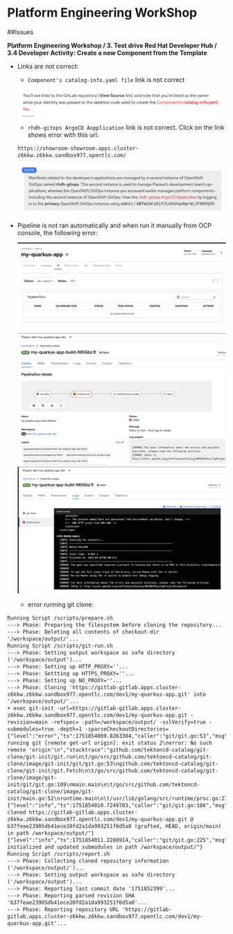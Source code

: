 # Platform Engineering WorkShop

##Issues

**Platform Engineering Workshop
	/ 3. Test drive Red Hat Developer Hub
	/ 3.4 Developer Activity: Create a new Component from the Template**

- Links are not correct:
	
	- `Component's catalog-info.yaml file` link is not correct
	
	![](link-1.png)
	
	- `rhdh-gitops ArgoCD Aopplication` link is not correct. Click on the link shows error with this url:
	```
	https://showroom-showroom.apps.cluster-z6kkw.z6kkw.sandbox977.opentlc.com/
	```

	![](link-2.png)
	
- Pipeline is not ran automatically and when run it manually from OCP console, the following error:

	![](build-error-1.png)
	![](build-error-2.png)
	![](build-error-3.png)
	
	
	- error running git clone:


```
Running Script /scripts/prepare.sh
---> Phase: Preparing the filesystem before cloning the repository...
---> Phase: Deleting all contents of checkout-dir '/workspace/output/'...
Running Script /scripts/git-run.sh
---> Phase: Setting output workspace as safe directory ('/workspace/output')...
---> Phase: Setting up HTTP_PROXY=''...
---> Phase: Settting up HTTPS_PROXY=''...
---> Phase: Setting up NO_PROXY=''...
---> Phase: Cloning 'https://gitlab-gitlab.apps.cluster-z6kkw.z6kkw.sandbox977.opentlc.com/dev1/my-quarkus-app.git' into '/workspace/output/'...
+ exec git-init -url=https://gitlab-gitlab.apps.cluster-z6kkw.z6kkw.sandbox977.opentlc.com/dev1/my-quarkus-app.git -revision=main -refspec= -path=/workspace/output/ -sslVerify=true -submodules=true -depth=1 -sparseCheckoutDirectories=
{"level":"error","ts":1751854009.8263304,"caller":"git/git.go:53","msg":"Error running git [remote get-url origin]: exit status 2\nerror: No such remote 'origin'\n","stacktrace":"github.com/tektoncd-catalog/git-clone/git-init/git.run\n\t/go/src/github.com/tektoncd-catalog/git-clone/image/git-init/git/git.go:53\ngithub.com/tektoncd-catalog/git-clone/git-init/git.Fetch\n\t/go/src/github.com/tektoncd-catalog/git-clone/image/git-init/git/git.go:109\nmain.main\n\t/go/src/github.com/tektoncd-catalog/git-clone/image/git-init/main.go:52\nruntime.main\n\t/usr/lib/golang/src/runtime/proc.go:272"}
{"level":"info","ts":1751854010.7249703,"caller":"git/git.go:186","msg":"Successfully cloned https://gitlab-gitlab.apps.cluster-z6kkw.z6kkw.sandbox977.opentlc.com/dev1/my-quarkus-app.git @ b37feae23905db41ece20fd2a1da993251f6d5a0 (grafted, HEAD, origin/main) in path /workspace/output/"}
{"level":"info","ts":1751854011.2288914,"caller":"git/git.go:225","msg":"Successfully initialized and updated submodules in path /workspace/output/"}
Running Script /scripts/report.sh
---> Phase: Collecting cloned repository information ('/workspace/output/')...
---> Phase: Setting output workspace as safe directory ('/workspace/output')...
---> Phase: Reporting last commit date '1751852399'...
---> Phase: Reporting parsed revision SHA 'b37feae23905db41ece20fd2a1da993251f6d5a0'...
---> Phase: Reporting repository URL 'https://gitlab-gitlab.apps.cluster-z6kkw.z6kkw.sandbox977.opentlc.com/dev1/my-quarkus-app.git'...

```

